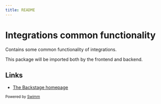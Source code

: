 ```yaml
---
title: README
---
```

# Integrations common functionality

Contains some common functionality of integrations.

This package will be imported both by the frontend and backend.

## Links

- [The Backstage homepage](https://backstage.io)

<SwmMeta version="3.0.0"><sup>Powered by [Swimm](https://app.swimm.io/)</sup></SwmMeta>
